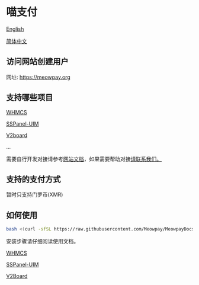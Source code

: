 # 喵支付
[English](https://github.com/Meowpay/MeowpayDocs/blob/main/README_EN.md)

[简体中文](https://github.com/Meowpay/MeowpayDocs/blob/main/README_CN.md)

## 访问网站创建用户
网址: <a href="https://meowpay.org" target="_blank" >https://meowpay.org</a>

## 支持哪些项目
[WHMCS](https://www.whmcs.com/)

[SSPanel-UIM](https://github.com/Anankke/SSPanel-Uim)

[V2board](https://github.com/v2board/v2board)

...

需要自行开发对接请参考<a href="https://meowpay.org/docs" target="_blank" >网站文档</a>，如果需要帮助对接<a href="https://t.me/MeowPayChannel" target="_blank">请联系我们。</a>

## 支持的支付方式
暂时只支持门罗币(XMR)

## 如何使用
``` bash
bash <(curl -sfSL https://raw.githubusercontent.com/Meowpay/MeowpayDocs/main/install.sh)
```

安装步骤请仔细阅读使用文档。

[WHMCS](https://github.com/XTLS/Xray-core/blob/main/docs/WHMCS_CN.md)

[SSPanel-UIM](https://github.com/XTLS/Xray-core/blob/main/docs/SSPanel-UIM.md)

[V2Board](https://github.com/XTLS/Xray-core/blob/main/docs/V2board.md)
